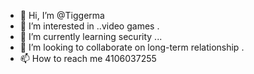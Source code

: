 - 👋 Hi, I’m @Tiggerma
- 👀 I’m interested in ..video games .
- 🌱 I’m currently learning security ...
- 💞️ I’m looking to collaborate on long-term relationship .
- 📫 How to reach me 4106037255

<!---
Tiggerma/Tiggerma is a ✨ special ✨ repository because its `README.md` (this file) appears on your GitHub profile.
You can click the Preview link to take a look at your changes.
--->
